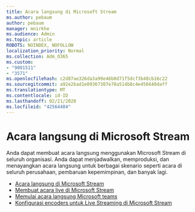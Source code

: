 ```yaml
---
title: Acara langsung di Microsoft Stream
ms.author: pebaum
author: pebaum
manager: mnirkhe
ms.audience: Admin
ms.topic: article
ROBOTS: NOINDEX, NOFOLLOW
localization_priority: Normal
ms.collection: Adm_O365
ms.custom:
- "9001511"
- "3571"
ms.openlocfilehash: c2d87ae326da3a99e46b0d71f5dcf3b48cb16c22
ms.sourcegitcommit: a92e2bad1e89367307e78a514b8c4e456640daff
ms.translationtype: MT
ms.contentlocale: id-ID
ms.lasthandoff: 02/21/2020
ms.locfileid: "42564404"
---
```

# <a name="live-events-in-microsoft-stream"></a>Acara langsung di Microsoft Stream

Anda dapat membuat acara langsung menggunakan Microsoft Stream di seluruh organisasi. Anda dapat menjadwalkan, memproduksi, dan menayangkan acara langsung untuk berbagai skenario seperti acara di seluruh perusahaan, pembaruan kepemimpinan, dan banyak lagi.

- [Acara langsung di Microsoft Stream](https://docs.microsoft.com/stream/live-event-overview)
- [Membuat acara live di Microsoft Stream](https://docs.microsoft.com/stream/live-create-event)
- [Memulai acara langsung Microsoft teams](https://support.office.com/article/get-started-with-microsoft-teams-live-events-d077fec2-a058-483e-9ab5-1494afda578a)
- [Konfigurasi encoders untuk Live Streaming di Microsoft Stream](https://docs.microsoft.com/stream/live-encoder-setup)
